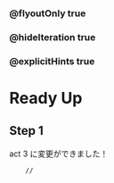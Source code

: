 ### @flyoutOnly true
### @hideIteration true
### @explicitHints true

# Ready Up

## Step 1
act 3 に変更ができました！


```template
    //
```
